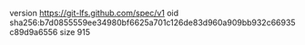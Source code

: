 version https://git-lfs.github.com/spec/v1
oid sha256:b7d0855559ee34980bf6625a701c126de83d960a909bb932c66935c89d9a6556
size 915
